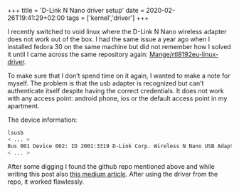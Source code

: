 +++
title = 'D-Link N Nano driver setup'
date = 2020-02-26T19:41:29+02:00
tags = ['kernel','driver']
+++

I recently switched to void linux where the D-Link N Nano wireless adapter does not work out of the box. I had the same issue a year ago when I installed fedora 30 on the same machine but did not remember how I solved it until I came across the same repository again: [Mange/rtl8192eu-linux-driver](https://github.com/Mange/rtl8192eu-linux-driver).

To make sure that I don’t spend time on it again, I wanted to make a note for myself. The problem is that the usb adapter is recognized but can’t authenticate itself despite having the correct credentials. It does not work with any access point: android phone, ios or the default access point in my apartment.

The device information:

```bash
lsusb
< ... > 
Bus 001 Device 002: ID 2001:3319 D-Link Corp. Wireless N Nano USB Adapter
< ... > 
```

After some digging I found the github repo mentioned above and while writing this post also [this medium article](https://medium.com/%2540leandroembu/rtl8192eu-wireless-adapter-on-void-linux-dafc295c6e67). After using the driver from the repo, it worked flawlessly.
